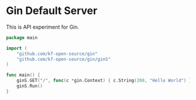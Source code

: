 # Gin Default Server

This is API experiment for Gin.

```go
package main

import (
	"github.com/kf-open-source/gin"
	"github.com/kf-open-source/gin/ginS"
)

func main() {
	ginS.GET("/", func(c *gin.Context) { c.String(200, "Hello World") })
	ginS.Run()
}
```
